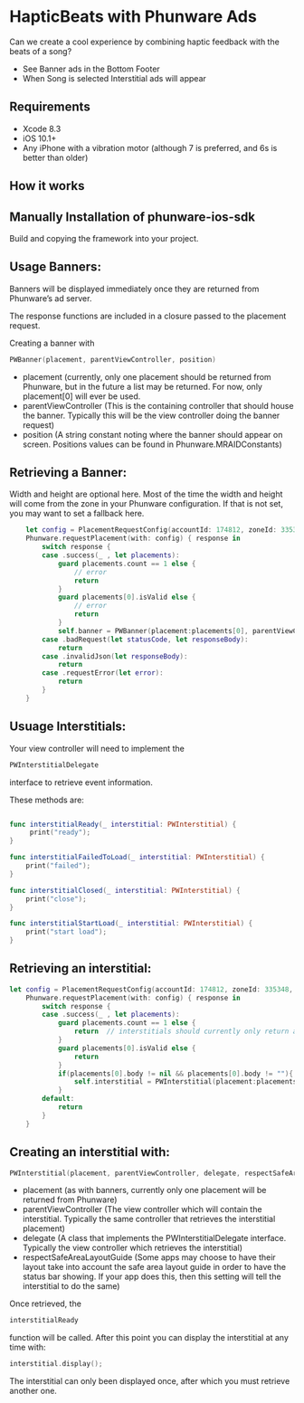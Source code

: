 #  HapticBeats with Phunware Ads

Can we create a cool experience by combining haptic feedback with the beats of a song?
- See Banner ads in the Bottom Footer
- When Song is selected Interstitial ads will appear

## Requirements

- Xcode 8.3
- iOS 10.1+
- Any iPhone with a vibration motor (although 7 is preferred, and 6s is better than older)

## How it works

## Manually Installation of phunware-ios-sdk 
Build and copying the framework into your project.

## Usage Banners: 
Banners will be displayed immediately once they are returned from Phunware’s ad server.

The response functions are included in a closure passed to the placement request.

Creating a banner with 
```swift
PWBanner(placement, parentViewController, position)
```
- placement (currently, only one placement should be returned from Phunware, but in the future a list may be returned. 
For now, only placement[0] will ever be used.
- parentViewController (This is the containing controller that should house the banner. 
Typically this will be the view controller doing the banner request)
- position (A string constant noting where the banner should appear on screen. 
Positions values can be found in Phunware.MRAIDConstants)

## Retrieving a Banner:

Width and height are optional here. 
Most of the time the width and height will come from the zone in your Phunware configuration. 
If that is not set, you may want to set a fallback here.

```swift
    let config = PlacementRequestConfig(accountId: 174812, zoneId: 335387, width:320, height:50, customExtras:nil)
    Phunware.requestPlacement(with: config) { response in
        switch response {
        case .success(_ , let placements):
            guard placements.count == 1 else {
                // error
                return
            }
            guard placements[0].isValid else {
                // error
                return
            }
            self.banner = PWBanner(placement:placements[0], parentViewController:self, position:Positions.BOTTOM_CENTER)
        case .badRequest(let statusCode, let responseBody):
            return
        case .invalidJson(let responseBody):
            return
        case .requestError(let error):
            return
        }
    } 
```

## Usuage Interstitials:
Your view controller will need to implement the 
```swift 
PWInterstitialDelegate 
``` 
interface to retrieve event information.

These methods are:
```swift

func interstitialReady(_ interstitial: PWInterstitial) {
     print("ready");
}

func interstitialFailedToLoad(_ interstitial: PWInterstitial) {
    print("failed");
}

func interstitialClosed(_ interstitial: PWInterstitial) {
    print("close");
}

func interstitialStartLoad(_ interstitial: PWInterstitial) {
    print("start load");
}
```
## Retrieving an interstitial:

```swift
let config = PlacementRequestConfig(accountId: 174812, zoneId: 335348, width:nil, height:nil, customExtras:nil)
    Phunware.requestPlacement(with: config) { response in
        switch response {
        case .success(_ , let placements):
            guard placements.count == 1 else {
                return  // interstitials should currently only return a single ad
            }
            guard placements[0].isValid else {
                return
            }
            if(placements[0].body != nil && placements[0].body != ""){
                self.interstitial = PWInterstitial(placement:placements[0], parentViewController:self, delegate:self, respectSafeAreaLayoutGuide:true)
            }
        default:
            return
        }
    } 
```

## Creating an interstitial with:
```swift
PWInterstitial(placement, parentViewController, delegate, respectSafeAreaLayoutGuide)
```

- placement (as with banners, currently only one placement will be returned from Phunware)
- parentViewController (The view controller which will contain the interstitial.
Typically the same controller that retrieves the interstitial placement)
- delegate (A class that implements the PWInterstitialDelegate interface. 
Typically the view controller which retrieves the interstitial)
- respectSafeAreaLayoutGuide (Some apps may choose to have their layout take into account the safe area layout guide in order to have the status bar showing. 
If your app does this, then this setting will tell the interstitial to do the same)

Once retrieved, the 
```swift 
interstitialReady 
``` 
function will be called. After this point you can display the interstitial at any time with:


```swift
interstitial.display();
```
The interstitial can only been displayed once, after which you must retrieve another one.


